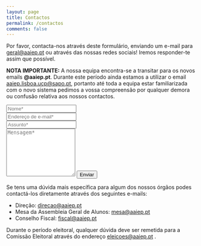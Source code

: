 ```yaml
---
layout: page
title: Contactos
permalink: /contactos
comments: false
---
```

Por favor, contacta-nos através deste formulário, enviando um e-mail para [geral@aaiep.pt](mailto:geral@aaiep.pt) ou através das nossas redes sociais! Iremos responder-te assim que possível.

**NOTA IMPORTANTE:** A nossa equipa encontra-se a transitar para os novos emails **@aaiep.pt**. Durante este período ainda estamos a utilizar o email [aaiep.lisboa.ucp@sapo.pt](mailto:aaiep.lisboa.ucp@sapo.pt), portanto até toda a equipa estar familiarizada com o novo sistema pedimos a vossa compreensão por qualquer demora ou confusão relativa aos nossos contactos.

<!---
IMPORTANTE!!!!!!
POR AMOR DE DEUS NÃO
MEXAM NESTE FORMULÁRIO
--->
<form action="https://formspree.io/f/mzbyyrdb" method="POST">
<div class="form-group row">
<div class="col-md-6">
<input class="form-control" type="text" name="name" placeholder="Nome*" required>
</div>
<div class="col-md-6">
<input class="form-control" type="email" name="_replyto" placeholder="Endereço de e-mail*" required>
</div>
</div>
<div class="form-group row">
<div class="col-md">
<input class="form-control" type="text" name="subject" placeholder="Assunto*" required>
</div>
</div>
<textarea rows="8" class="form-control mb-3" name="message" placeholder="Mensagem*" required></textarea>    
<input class="btn btn-dark" type="submit" value="Enviar">
</form>

Se tens uma dúvida mais específica para algum dos nossos órgãos podes contactá-los diretamente através dos seguintes e-mails:

- Direção: <a href="mailto:direcao@aaiep.pt">direcao@aaiep.pt</a>
- Mesa da Assembleia Geral de Alunos: <a href="mailto:mesa@aaiep.pt">mesa@aaiep.pt</a>
- Conselho Fiscal: <a href="mailto:fiscal@aaiep.pt">fiscal@aaiep.pt</a>

Durante o período eleitoral, qualquer dúvida deve ser remetida para a Comissão Eleitoral através do endereço <a href="mailto:eleicoes@aaiep.pt">eleicoes@aaiep.pt</a> .
